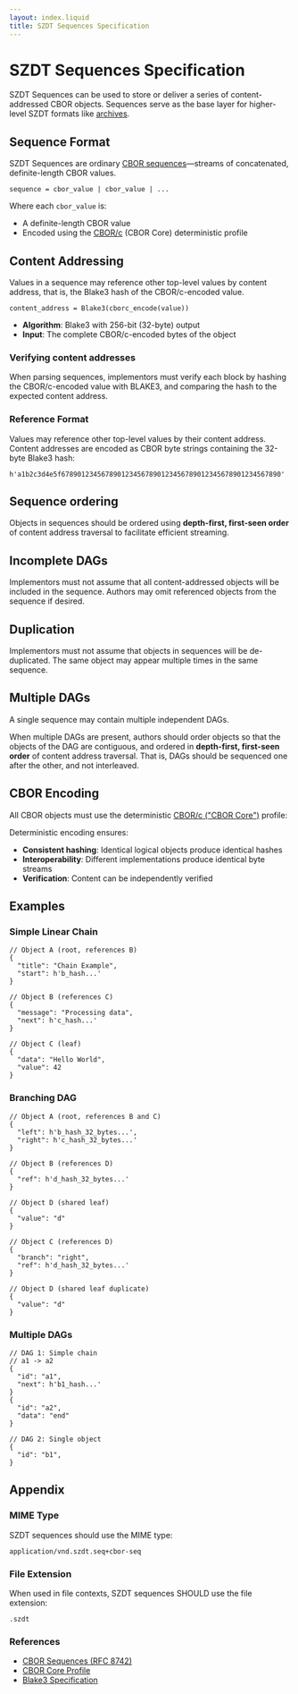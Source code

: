 ```yaml
---
layout: index.liquid
title: SZDT Sequences Specification
---
```


# SZDT Sequences Specification

SZDT Sequences can be used to store or deliver a series of content-addressed CBOR objects. Sequences serve as the base layer for higher-level SZDT formats like [archives](./archives).

## Sequence Format

SZDT Sequences are ordinary [CBOR sequences](https://www.rfc-editor.org/rfc/rfc8742.html)—streams of concatenated, definite-length CBOR values.

```
sequence = cbor_value | cbor_value | ...
```

Where each `cbor_value` is:
- A definite-length CBOR value
- Encoded using the [CBOR/c](#cbor-encoding) (CBOR Core) deterministic profile

## Content Addressing

Values in a sequence may reference other top-level values by content address, that is, the Blake3 hash of the CBOR/c-encoded value.

```
content_address = Blake3(cborc_encode(value))
```

- **Algorithm**: Blake3 with 256-bit (32-byte) output
- **Input**: The complete CBOR/c-encoded bytes of the object

### Verifying content addresses

When parsing sequences, implementors must verify each block by hashing the CBOR/c-encoded value with BLAKE3, and comparing the hash to the expected content address.

### Reference Format

Values may reference other top-level values by their content address. Content addresses are encoded as CBOR byte strings containing the 32-byte Blake3 hash:

```cbor
h'a1b2c3d4e5f6789012345678901234567890123456789012345678901234567890'
```

## Sequence ordering

Objects in sequences should be ordered using **depth-first, first-seen order** of content address traversal to facilitate efficient streaming.

## Incomplete DAGs

Implementors must not assume that all content-addressed objects will be included in the sequence. Authors may omit referenced objects from the sequence if desired.

## Duplication

Implementors must not assume that objects in sequences will be de-duplicated. The same object may appear multiple times in the same sequence.

## Multiple DAGs

A single sequence may contain multiple independent DAGs.

When multiple DAGs are present, authors should order objects so that the objects of the DAG are contiguous, and ordered in **depth-first, first-seen order** of content address traversal. That is, DAGs should be sequenced one after the other, and not interleaved.

## CBOR Encoding

All CBOR objects must use the deterministic [CBOR/c ("CBOR Core")](https://datatracker-ietf-org.lucaspardue.com/doc/draft-rundgren-cbor-core/) profile:

Deterministic encoding ensures:

- **Consistent hashing**: Identical logical objects produce identical hashes
- **Interoperability**: Different implementations produce identical byte streams
- **Verification**: Content can be independently verified

## Examples

### Simple Linear Chain

```cbor
// Object A (root, references B)
{
  "title": "Chain Example",
  "start": h'b_hash...'
}

// Object B (references C)
{
  "message": "Processing data",
  "next": h'c_hash...'
}

// Object C (leaf)
{
  "data": "Hello World",
  "value": 42
}
```

### Branching DAG

```cbor
// Object A (root, references B and C)
{
  "left": h'b_hash_32_bytes...',
  "right": h'c_hash_32_bytes...'
}

// Object B (references D)
{
  "ref": h'd_hash_32_bytes...'
}

// Object D (shared leaf)
{
  "value": "d"
}

// Object C (references D)
{
  "branch": "right",
  "ref": h'd_hash_32_bytes...'
}

// Object D (shared leaf duplicate)
{
  "value": "d"
}
```

### Multiple DAGs

```cbor
// DAG 1: Simple chain
// a1 -> a2
{
  "id": "a1",
  "next": h'b1_hash...'
}
{
  "id": "a2",
  "data": "end"
}

// DAG 2: Single object
{
  "id": "b1",
}
```

## Appendix

### MIME Type

SZDT sequences should use the MIME type:

```
application/vnd.szdt.seq+cbor-seq
```

### File Extension

When used in file contexts, SZDT sequences SHOULD use the file extension:

```
.szdt
```

### References

- [CBOR Sequences (RFC 8742)](https://www.rfc-editor.org/rfc/rfc8742.html)
- [CBOR Core Profile](https://datatracker-ietf-org.lucaspardue.com/doc/draft-rundgren-cbor-core/)
- [Blake3 Specification](https://github.com/BLAKE3-team/BLAKE3-specs)
